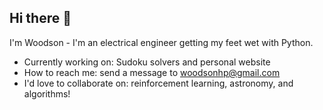 ## Hi there 👋

I'm Woodson - I'm an electrical engineer getting my feet wet with Python.

- Currently working on: Sudoku solvers and personal website
- How to reach me: send a message to woodsonhp@gmail.com
- I'd love to collaborate on: reinforcement learning, astronomy, and algorithms!

<!--
**woodsonhp/woodsonhp** is a ✨ _special_ ✨ repository because its `README.md` (this file) appears on your GitHub profile.

Here are some ideas to get you started:

- 🔭 I’m currently working on ...
- 🌱 I’m currently learning ...
- 👯 I’m looking to collaborate on ...
- 🤔 I’m looking for help with ...
- 💬 Ask me about ...
- 📫 How to reach me: ...
- 😄 Pronouns: ...
- ⚡ Fun fact: ...
-->
